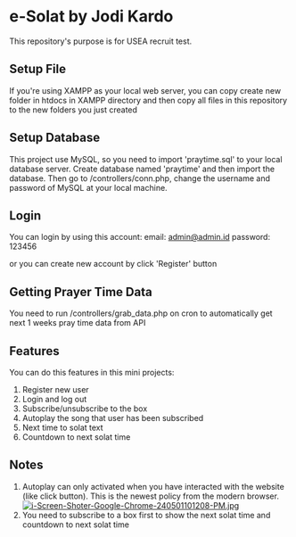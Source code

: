 # e-Solat by Jodi Kardo

This repository's purpose is for USEA recruit test.

## Setup File
If you're using XAMPP as your local web server, you can copy create new folder in htdocs in XAMPP directory and then copy all files in this repository to the new folders you just created

## Setup Database
This project use MySQL, so you need to import 'praytime.sql' to your local database server. Create database named 'praytime' and then import the database.
Then go to /controllers/conn.php, change the username and password of MySQL at your local machine.

## Login
You can login by using this account:
email: admin@admin.id
password: 123456

or you can create new account by click 'Register' button

## Getting Prayer Time Data
You need to run /controllers/grab_data.php on cron to automatically get next 1 weeks pray time data from API

## Features
You can do this features in this mini projects:
1. Register new user
2. Login and log out
3. Subscribe/unsubscribe to the box
4. Autoplay the song that user has been subscribed
5. Next time to solat text
6. Countdown to next solat time

## Notes
1. Autoplay can only activated when you have interacted with the website (like click button). This is the newest policy from the modern browser. 
[![i-Screen-Shoter-Google-Chrome-240501101208-PM.jpg](https://i.postimg.cc/N0vqSygK/i-Screen-Shoter-Google-Chrome-240501101208-PM.jpg)](https://postimg.cc/dh6xTVZF)
2. You need to subscribe to a box first to show the next solat time and countdown to next solat time